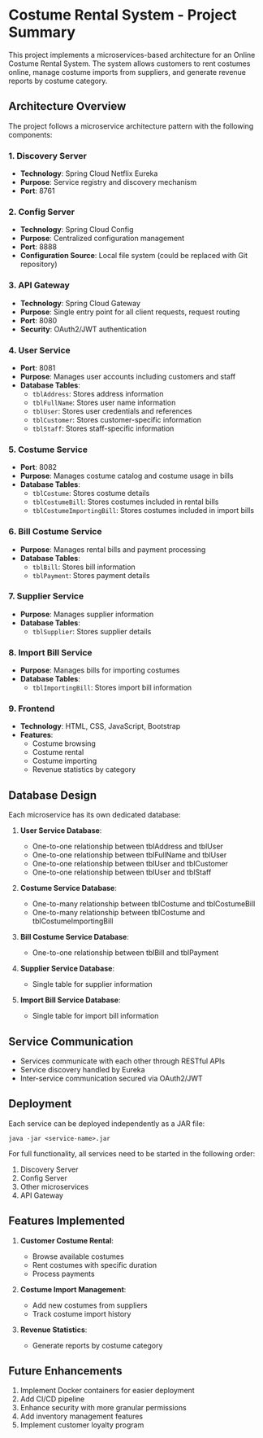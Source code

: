 # Costume Rental System - Project Summary

This project implements a microservices-based architecture for an Online Costume Rental System. The system allows customers to rent costumes online, manage costume imports from suppliers, and generate revenue reports by costume category.

## Architecture Overview

The project follows a microservice architecture pattern with the following components:

### 1. Discovery Server
- **Technology**: Spring Cloud Netflix Eureka
- **Purpose**: Service registry and discovery mechanism
- **Port**: 8761

### 2. Config Server
- **Technology**: Spring Cloud Config
- **Purpose**: Centralized configuration management
- **Port**: 8888
- **Configuration Source**: Local file system (could be replaced with Git repository)

### 3. API Gateway
- **Technology**: Spring Cloud Gateway
- **Purpose**: Single entry point for all client requests, request routing
- **Port**: 8080
- **Security**: OAuth2/JWT authentication

### 4. User Service
- **Port**: 8081
- **Purpose**: Manages user accounts including customers and staff
- **Database Tables**:
  - `tblAddress`: Stores address information
  - `tblFullName`: Stores user name information
  - `tblUser`: Stores user credentials and references
  - `tblCustomer`: Stores customer-specific information
  - `tblStaff`: Stores staff-specific information

### 5. Costume Service
- **Port**: 8082
- **Purpose**: Manages costume catalog and costume usage in bills
- **Database Tables**:
  - `tblCostume`: Stores costume details
  - `tblCostumeBill`: Stores costumes included in rental bills
  - `tblCostumeImportingBill`: Stores costumes included in import bills

### 6. Bill Costume Service
- **Purpose**: Manages rental bills and payment processing
- **Database Tables**:
  - `tblBill`: Stores bill information
  - `tblPayment`: Stores payment details

### 7. Supplier Service
- **Purpose**: Manages supplier information
- **Database Tables**:
  - `tblSupplier`: Stores supplier details

### 8. Import Bill Service
- **Purpose**: Manages bills for importing costumes
- **Database Tables**:
  - `tblImportingBill`: Stores import bill information

### 9. Frontend
- **Technology**: HTML, CSS, JavaScript, Bootstrap
- **Features**:
  - Costume browsing
  - Costume rental
  - Costume importing
  - Revenue statistics by category

## Database Design

Each microservice has its own dedicated database:

1. **User Service Database**:
   - One-to-one relationship between tblAddress and tblUser
   - One-to-one relationship between tblFullName and tblUser
   - One-to-one relationship between tblUser and tblCustomer
   - One-to-one relationship between tblUser and tblStaff

2. **Costume Service Database**:
   - One-to-many relationship between tblCostume and tblCostumeBill
   - One-to-many relationship between tblCostume and tblCostumeImportingBill

3. **Bill Costume Service Database**:
   - One-to-one relationship between tblBill and tblPayment

4. **Supplier Service Database**:
   - Single table for supplier information

5. **Import Bill Service Database**:
   - Single table for import bill information

## Service Communication

- Services communicate with each other through RESTful APIs
- Service discovery handled by Eureka
- Inter-service communication secured via OAuth2/JWT

## Deployment

Each service can be deployed independently as a JAR file:

```
java -jar <service-name>.jar
```

For full functionality, all services need to be started in the following order:
1. Discovery Server
2. Config Server
3. Other microservices
4. API Gateway

## Features Implemented

1. **Customer Costume Rental**:
   - Browse available costumes
   - Rent costumes with specific duration
   - Process payments

2. **Costume Import Management**:
   - Add new costumes from suppliers
   - Track costume import history

3. **Revenue Statistics**:
   - Generate reports by costume category

## Future Enhancements

1. Implement Docker containers for easier deployment
2. Add CI/CD pipeline
3. Enhance security with more granular permissions
4. Add inventory management features
5. Implement customer loyalty program 